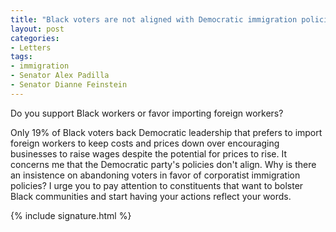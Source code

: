 ```yaml
---
title: "Black voters are not aligned with Democratic immigration policies"
layout: post
categories:
- Letters
tags:
- immigration
- Senator Alex Padilla
- Senator Dianne Feinstein
---
```


Do you support Black workers or favor importing foreign workers?

Only 19% of Black voters back Democratic leadership that prefers to import foreign workers to keep costs and prices down over encouraging businesses to raise wages despite the potential for prices to rise. It concerns me that the Democratic party's policies don't align. Why is there an insistence on abandoning voters in favor of corporatist immigration policies? I urge you to pay attention to constituents that want to bolster Black communities and start having your actions reflect your words.

{% include signature.html %}
